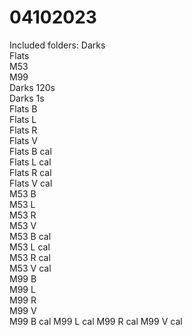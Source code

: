 # 04102023

Included folders:
 Darks  
 Flats  
 M53  
 M99  
 Darks 120s  
 Darks 1s  
 Flats B  
 Flats L  
 Flats R  
 Flats V  
 Flats B cal  
 Flats L cal  
 Flats R cal  
 Flats V cal  
 M53 B  
 M53 L  
 M53 R  
 M53 V  
 M53 B cal  
 M53 L cal  
 M53 R cal  
 M53 V cal  
 M99 B  
 M99 L  
 M99 R  
 M99 V  
 M99 B cal
 M99 L cal
 M99 R cal
 M99 V cal

